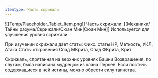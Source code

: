 ```yaml
---
itemtype: Часть скрижали
---
```

![[Temp/Placeholder_Tablet_Item.png]]
Часть скрижали: [[Механики/Тайны разума/Скрижали/Сюан Мин|Сюан Мин]]
Используется для улучшения уровня скрижали.

При изучении скрижали дает статы:
Фикс. статы HP, Меткость, УКЛ, Атака
Статы откровения Спад МКрита, Спад ФКрита, Крит

Скрижаль, спрятанная на верхних уровнях Башни Возвращения, по слухам, была написана мудрецом из клана Перьев. Если постичь содержащиеся в ней истины, можно обрести силу таинства.
